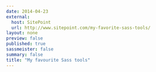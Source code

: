 ```yaml
---
date: 2014-04-23
external: 
  host: SitePoint
  url: http://www.sitepoint.com/my-favorite-sass-tools/
layout: none
preview: false
published: true
sassmeister: false
summary: false
title: "My favourite Sass tools"
---
```

